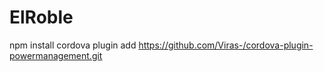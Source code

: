 # ElRoble


npm install
cordova plugin add https://github.com/Viras-/cordova-plugin-powermanagement.git